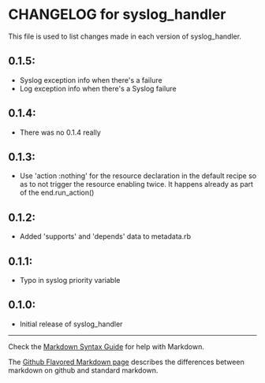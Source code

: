 # CHANGELOG for syslog_handler

This file is used to list changes made in each version of syslog_handler.

## 0.1.5:

* Syslog exception info when there's a failure
* Log exception info when there's a Syslog failure

## 0.1.4:

* There was no 0.1.4 really

## 0.1.3:

* Use 'action :nothing' for the resource declaration in the default recipe so as to not trigger the resource enabling twice. It happens already as part of the end.run_action()

## 0.1.2:

* Added 'supports' and 'depends' data to metadata.rb

## 0.1.1:

* Typo in syslog priority variable

## 0.1.0:

* Initial release of syslog_handler

- - -
Check the [Markdown Syntax Guide](http://daringfireball.net/projects/markdown/syntax) for help with Markdown.

The [Github Flavored Markdown page](http://github.github.com/github-flavored-markdown/) describes the differences between markdown on github and standard markdown.
